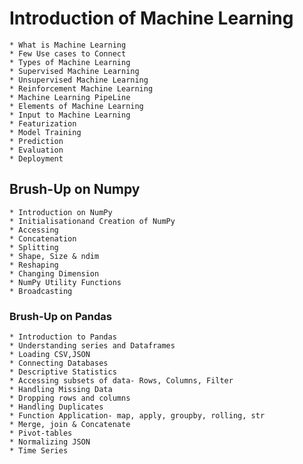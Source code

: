 # Introduction of Machine Learning

    * What is Machine Learning
    * Few Use cases to Connect
    * Types of Machine Learning
    * Supervised Machine Learning
    * Unsupervised Machine Learning
    * Reinforcement Machine Learning
    * Machine Learning PipeLine
    * Elements of Machine Learning
    * Input to Machine Learning
    * Featurization
    * Model Training
    * Prediction
    * Evaluation
    * Deployment
    
    
## Brush-Up on Numpy 

    * Introduction on NumPy
    * Initialisationand Creation of NumPy
    * Accessing
    * Concatenation
    * Splitting
    * Shape, Size & ndim
    * Reshaping
    * Changing Dimension
    * NumPy Utility Functions
    * Broadcasting
    
### Brush-Up on Pandas 

    * Introduction to Pandas
    * Understanding series and Dataframes
    * Loading CSV,JSON
    * Connecting Databases
    * Descriptive Statistics
    * Accessing subsets of data- Rows, Columns, Filter
    * Handling Missing Data
    * Dropping rows and columns
    * Handling Duplicates
    * Function Application- map, apply, groupby, rolling, str
    * Merge, join & Concatenate
    * Pivot-tables
    * Normalizing JSON
    * Time Series

    